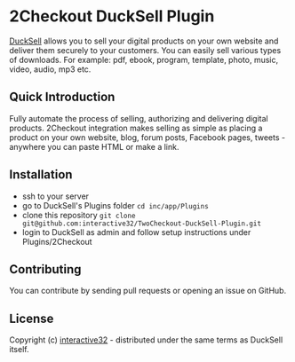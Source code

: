 # 2Checkout DuckSell Plugin
[DuckSell](https://github.com/interactive32/ducksell) allows you to sell your digital products on your own website and deliver them securely to your customers. You can easily sell various types of downloads. For example: pdf, ebook, program, template, photo, music, video, audio, mp3 etc.  

## Quick Introduction
Fully automate the process of selling, authorizing and delivering digital products. 2Checkout integration makes selling as simple as placing a product on your own website, blog, forum posts, Facebook pages, tweets - anywhere you can paste HTML or make a link. 

## Installation
- ssh to your server
- go to DuckSell's Plugins folder ```cd inc/app/Plugins```
- clone this repository ```git clone git@github.com:interactive32/TwoCheckout-DuckSell-Plugin.git```
- login to DuckSell as admin and follow setup instructions under Plugins/2Checkout

## Contributing
You can contribute by sending pull requests or opening an issue on GitHub.

## License

Copyright (c) [interactive32](http://interactive32.com) - distributed under the same terms as DuckSell itself.
